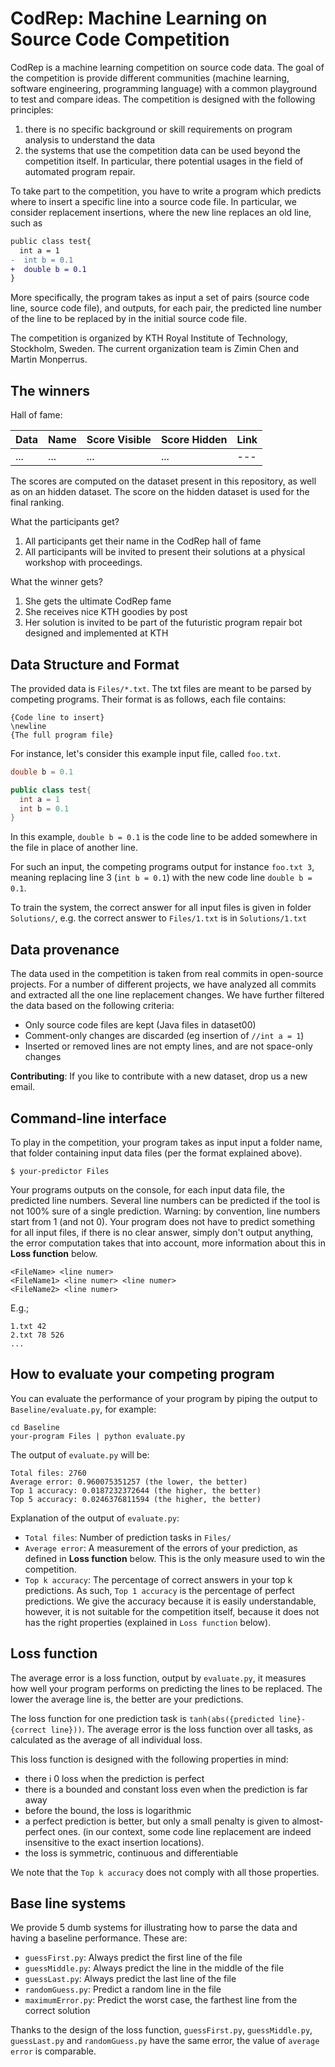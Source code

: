 # CodRep: Machine Learning on Source Code Competition

CodRep is a machine learning competition on source code data.
The goal of the competition is provide different communities (machine learning, software engineering, programming language) with a common playground to test and compare ideas.
The competition is designed with the following principles:

1. there is no specific background or skill requirements on program analysis to understand the data
2. the systems that use the competition data can be used beyond the competition itself. In particular, there potential usages in the field of automated program repair.   

To take part to the competition, you have to write a program which predicts where to insert a specific line into a source code file. 
In particular, we consider replacement insertions, where the new line replaces an old line, such as

```diff
public class test{
  int a = 1
-  int b = 0.1
+  double b = 0.1
}
```

More specifically, the program  takes as input a set of pairs (source code line, source code file), and outputs, for each pair,  the predicted line number of the line to be replaced by in the initial source code file.

The competition is organized by KTH Royal Institute of Technology, Stockholm, Sweden. The current organization team is Zimin Chen and Martin Monperrus.

## The winners

Hall of fame:

| Data | Name | Score Visible | Score Hidden | Link |
| --- | --- |--- | --- |--- |
| ... | ... | ... | ... |--- |

The scores are computed on the dataset present in this repository, as well as on an hidden dataset. The score on the hidden dataset is used for the final ranking. 

What the participants get? 

1. All participants get their name in the CodRep hall of fame
1. All participants will be invited to present their solutions at a physical workshop with proceedings.

What the winner gets? 

1. She gets the ultimate CodRep fame
2. She receives nice KTH goodies by post
4. Her solution is invited to be part of the futuristic program repair bot designed and implemented at KTH


## Data Structure and Format

The provided data is `Files/*.txt`. The txt files are meant to be parsed by competing programs. Their format is as follows, each file contains:
```
{Code line to insert}
\newline
{The full program file}
```

For instance, let's consider this example input file, called `foo.txt`.
```java
double b = 0.1

public class test{
  int a = 1
  int b = 0.1
}
```
In this example, `double b = 0.1` is the code line to be added somewhere in the file in place of another line.

For such an input, the competing programs output for instance `foo.txt 3`, meaning replacing line 3 (`int b = 0.1`) with the new code line `double b = 0.1`.

To train the system, the correct answer for all input files is given in folder `Solutions/`,  e.g. the correct answer to `Files/1.txt` is in `Solutions/1.txt`

## Data provenance

The data used in the competition is taken from real commits in open-source projects.
For a number of different projects, we have analyzed all commits and extracted all the one line replacement changes.
We have further filtered the data  based on the following criteria:

* Only source code files are kept (Java files in dataset00)
* Comment-only changes are discarded (eg insertion of `//int a = 1`)
* Inserted or removed lines are not empty lines, and are not space-only changes

**Contributing**: If you like to contribute with a new dataset, drop us a new email.

## Command-line interface

To play in the competition, your program takes as input input a folder name, that folder containing input data files (per the format explained above).

```shell
$ your-predictor Files
```

Your programs outputs on the console, for each input data file, the predicted line numbers. Several line numbers can be predicted if the tool is not 100% sure of a single prediction. Warning: by convention, line numbers start from 1 (and not 0).
Your program does not have to predict something for all input files, if there is no clear answer, simply don't output anything, the error computation takes that into account, more information about this in **Loss function** below.

```
<FileName> <line numer>
<FileName1> <line numer> <line numer>
<FileName2> <line numer>
```

E.g.;
```
1.txt 42
2.txt 78 526
...
```

## How to evaluate your competing program

You can evaluate the performance of your program by piping the output to `Baseline/evaluate.py`, for example:
```shell
cd Baseline
your-program Files | python evaluate.py
```

The output of `evaluate.py` will be:
```
Total files: 2760
Average error: 0.960075351257 (the lower, the better)
Top 1 accuracy: 0.0187232372644 (the higher, the better)
Top 5 accuracy: 0.0246376811594 (the higher, the better)
```

Explanation of the output of `evaluate.py`:
* `Total files`: Number of prediction tasks in `Files/`
* `Average error`: A measurement of the errors of your prediction, as defined in **Loss function** below. This is the only measure used to win the competition.
* `Top k accuracy`: The percentage of correct answers in your top k predictions. As such, `Top 1 accuracy` is the percentage of perfect predictions. We give the accuracy because it is easily understandable, however, it is not suitable for the competition itself, because it does not has the right properties (explained in `Loss function` below).

## Loss function

The average error is a loss function, output by `evaluate.py`, it measures how well your program performs on predicting the lines to be replaced. The lower the average line  is, the better are your predictions. 

The loss function for one prediction task is `tanh(abs({predicted line}-{correct line}))`. The average error is the loss function over all tasks, as calculated as the average of all individual loss. 

This loss function is designed with the following properties in mind:
* there i 0 loss when the prediction is perfect
* there is a bounded and constant loss even when the prediction is far away
* before the bound, the loss is logarithmic
* a perfect prediction is better, but only a small penalty is given to  almost-perfect ones. (in our context, some code line replacement are indeed insensitive to the exact insertion locations).
* the loss is symmetric, continuous and differentiable

We note that the `Top k accuracy` does not comply with all those properties. 

## Base line systems

We provide 5 dumb systems for illustrating how to parse the data and having a baseline performance. These are:
* `guessFirst.py`: Always predict the first line of the file
* `guessMiddle.py`: Always predict the line in the middle of the file
* `guessLast.py`: Always predict the last line of the file
* `randomGuess.py`: Predict a random line in the file
* `maximumError.py`: Predict the worst case, the farthest line from the correct solution

Thanks to the design of the loss function, `guessFirst.py`, `guessMiddle.py`, `guessLast.py` and `randomGuess.py` have the same error, the value of `average error` is comparable. 
